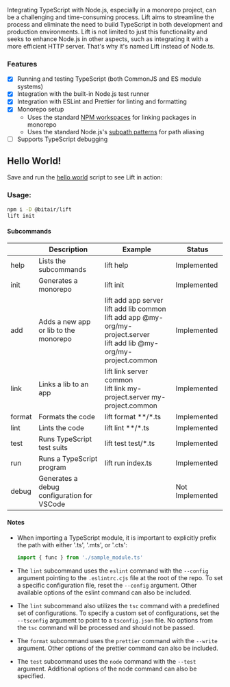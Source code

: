 Integrating TypeScript with Node.js, especially in a monorepo project, can be a challenging and time-consuming process. Lift aims to streamline the process and eliminate the need to build TypeScript in both development and production environments. Lift is not limited to just this functionality and seeks to enhance Node.js in other aspects, such as integrating it with a more efficient HTTP server. That's why it's named Lift instead of Node.ts.

### Features

- [x] Running and testing TypeScript (both CommonJS and ES module systems)
- [x] Integration with the built-in Node.js test runner
- [x] Integration with ESLint and Prettier for linting and formatting
- [x] Monorepo setup
  - Uses the standard [NPM workspaces](https://docs.npmjs.com/cli/v7/using-npm/workspaces/) for linking packages in monorepo
  - Uses the standard Node.js's [subpath patterns](https://nodejs.org/docs/latest-v20.x/api/packages.html#subpath-patterns) for path aliasing
- [ ] Supports TypeScript debugging

## Hello World!

Save and run the [hello world](./scripts/hello_world.sh) script to see Lift in action:

### Usage:

```bash
npm i -D @bitair/lift
lift init
```

#### Subcommands

|        | Description                                | Example                                                                                                                           | Status          |
| ------ | ------------------------------------------ | --------------------------------------------------------------------------------------------------------------------------------- | --------------- |
| help   | Lists the subcommands                      | lift help                                                                                                                         | Implemented     |
| init   | Generates a monorepo                       | lift init                                                                                                                         | Implemented     |
| add    | Adds a new app or lib to the monorepo      | lift add app server<br> lift add lib common<br> lift add app @my-org/my-project.server<br> lift add lib @my-org/my-project.common | Implemented     |
| link   | Links a lib to an app                      | lift link server common<br> lift link my-project.server my-project.common                                                         | Implemented     |
| format | Formats the code                           | lift format \*\*/\*.ts                                                                                                            | Implemented     |
| lint   | Lints the code                             | lift lint \*\*/\*.ts                                                                                                              | Implemented     |
| test   | Runs TypeScript test suits                 | lift test test/\*.ts                                                                                                              | Implemented     |
| run    | Runs a TypeScript program                  | lift run index.ts                                                                                                                 | Implemented     |
| debug  | Generates a debug configuration for VSCode |                                                                                                                                   | Not Implemented |

#### Notes

- When importing a TypeScript module, it is important to explicitly prefix the path with either '.ts', '.mts', or '.cts':

  ```ts
  import { func } from './sample_module.ts'
  ```

- The `lint` subcommand uses the `eslint` command with the `--config` argument pointing to the `.eslintrc.cjs` file at the root of the repo. To set a specific configuration file, reset the `--config` argument. Other available options of the eslint command can also be included.

- The `lint` subcommand also utilizes the `tsc` command with a predefined set of configurations. To specify a custom set of configurations, set the `--tsconfig` argument to point to a `tsconfig.json` file. No options from the `tsc` command will be processed and should not be passed.

- The `format` subcommand uses the `prettier` command with the `--write` argument. Other options of the prettier command can also be included.

- The `test` subcommand uses the `node` command with the `--test` argument. Additional options of the node command can also be specified.
